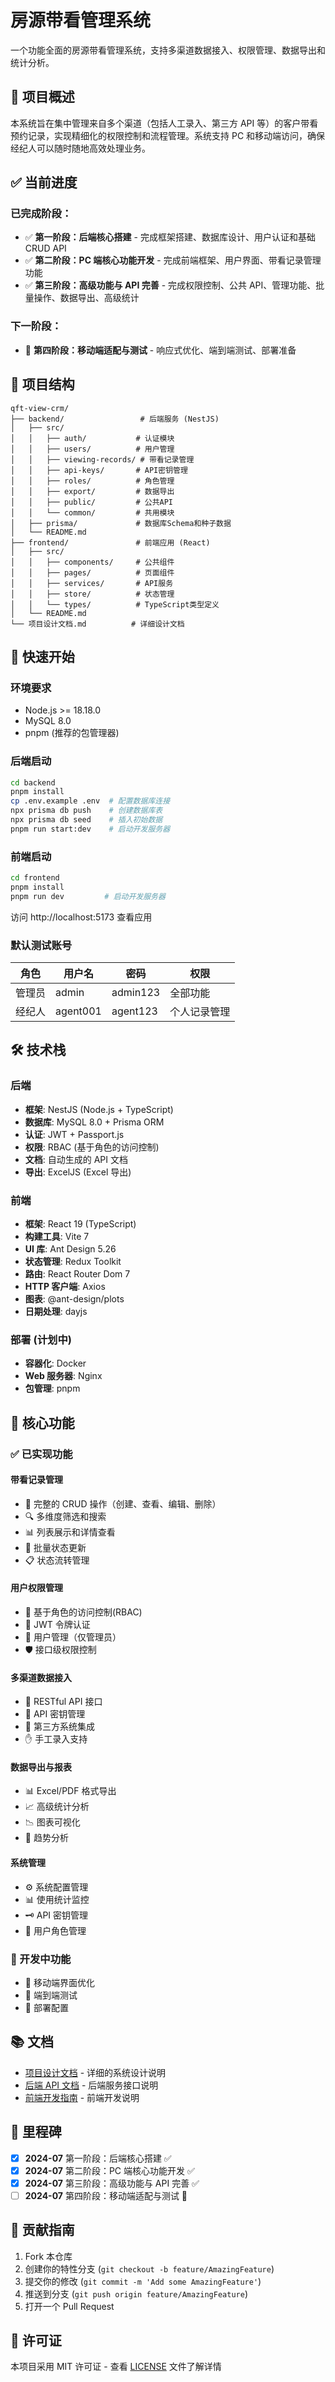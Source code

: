 # 房源带看管理系统

一个功能全面的房源带看管理系统，支持多渠道数据接入、权限管理、数据导出和统计分析。

## 🚀 项目概述

本系统旨在集中管理来自多个渠道（包括人工录入、第三方 API 等）的客户带看预约记录，实现精细化的权限控制和流程管理。系统支持 PC 和移动端访问，确保经纪人可以随时随地高效处理业务。

## ✅ 当前进度

### 已完成阶段：

- ✅ **第一阶段：后端核心搭建** - 完成框架搭建、数据库设计、用户认证和基础 CRUD API
- ✅ **第二阶段：PC 端核心功能开发** - 完成前端框架、用户界面、带看记录管理功能
- ✅ **第三阶段：高级功能与 API 完善** - 完成权限控制、公共 API、管理功能、批量操作、数据导出、高级统计

### 下一阶段：

- 🔄 **第四阶段：移动端适配与测试** - 响应式优化、端到端测试、部署准备

## 📁 项目结构

```
qft-view-crm/
├── backend/                 # 后端服务 (NestJS)
│   ├── src/
│   │   ├── auth/           # 认证模块
│   │   ├── users/          # 用户管理
│   │   ├── viewing-records/ # 带看记录管理
│   │   ├── api-keys/       # API密钥管理
│   │   ├── roles/          # 角色管理
│   │   ├── export/         # 数据导出
│   │   ├── public/         # 公共API
│   │   └── common/         # 共用模块
│   ├── prisma/             # 数据库Schema和种子数据
│   └── README.md
├── frontend/               # 前端应用 (React)
│   ├── src/
│   │   ├── components/     # 公共组件
│   │   ├── pages/          # 页面组件
│   │   ├── services/       # API服务
│   │   ├── store/          # 状态管理
│   │   └── types/          # TypeScript类型定义
│   └── README.md
└── 项目设计文档.md          # 详细设计文档
```

## 🚀 快速开始

### 环境要求

- Node.js >= 18.18.0
- MySQL 8.0
- pnpm (推荐的包管理器)

### 后端启动

```bash
cd backend
pnpm install
cp .env.example .env  # 配置数据库连接
npx prisma db push    # 创建数据库表
npx prisma db seed    # 插入初始数据
pnpm run start:dev    # 启动开发服务器
```

### 前端启动

```bash
cd frontend
pnpm install
pnpm run dev         # 启动开发服务器
```

访问 http://localhost:5173 查看应用

### 默认测试账号

| 角色   | 用户名   | 密码     | 权限         |
| ------ | -------- | -------- | ------------ |
| 管理员 | admin    | admin123 | 全部功能     |
| 经纪人 | agent001 | agent123 | 个人记录管理 |

## 🛠 技术栈

### 后端

- **框架**: NestJS (Node.js + TypeScript)
- **数据库**: MySQL 8.0 + Prisma ORM
- **认证**: JWT + Passport.js
- **权限**: RBAC (基于角色的访问控制)
- **文档**: 自动生成的 API 文档
- **导出**: ExcelJS (Excel 导出)

### 前端

- **框架**: React 19 (TypeScript)
- **构建工具**: Vite 7
- **UI 库**: Ant Design 5.26
- **状态管理**: Redux Toolkit
- **路由**: React Router Dom 7
- **HTTP 客户端**: Axios
- **图表**: @ant-design/plots
- **日期处理**: dayjs

### 部署 (计划中)

- **容器化**: Docker
- **Web 服务器**: Nginx
- **包管理**: pnpm

## 🎯 核心功能

### ✅ 已实现功能

#### 带看记录管理

- 📝 完整的 CRUD 操作（创建、查看、编辑、删除）
- 🔍 多维度筛选和搜索
- 📊 列表展示和详情查看
- 🔄 批量状态更新
- 📋 状态流转管理

#### 用户权限管理

- 👥 基于角色的访问控制(RBAC)
- 🔐 JWT 令牌认证
- 👤 用户管理（仅管理员）
- 🛡️ 接口级权限控制

#### 多渠道数据接入

- 🔌 RESTful API 接口
- 🔑 API 密钥管理
- 📱 第三方系统集成
- ✋ 手工录入支持

#### 数据导出与报表

- 📊 Excel/PDF 格式导出
- 📈 高级统计分析
- 📉 图表可视化
- 📅 趋势分析

#### 系统管理

- ⚙️ 系统配置管理
- 📊 使用统计监控
- 🗝️ API 密钥管理
- 👥 用户角色管理

### 🔄 开发中功能

- 📱 移动端界面优化
- 🧪 端到端测试
- 🚀 部署配置

## 📚 文档

- [项目设计文档](./项目设计文档.md) - 详细的系统设计说明
- [后端 API 文档](./backend/README.md) - 后端服务接口说明
- [前端开发指南](./frontend/README.md) - 前端开发说明

## 🎯 里程碑

- [x] **2024-07** 第一阶段：后端核心搭建 ✅
- [x] **2024-07** 第二阶段：PC 端核心功能开发 ✅
- [x] **2024-07** 第三阶段：高级功能与 API 完善 ✅
- [ ] **2024-07** 第四阶段：移动端适配与测试 🔄

## 🤝 贡献指南

1. Fork 本仓库
2. 创建你的特性分支 (`git checkout -b feature/AmazingFeature`)
3. 提交你的修改 (`git commit -m 'Add some AmazingFeature'`)
4. 推送到分支 (`git push origin feature/AmazingFeature`)
5. 打开一个 Pull Request

## 📄 许可证

本项目采用 MIT 许可证 - 查看 [LICENSE](LICENSE) 文件了解详情
